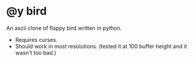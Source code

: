 @y bird
========
An ascii clone of flappy bird written in python.

* Requires curses.
* Should work in most resolutions. (tested it at 100 buffer height and it wasn't too bad.)

